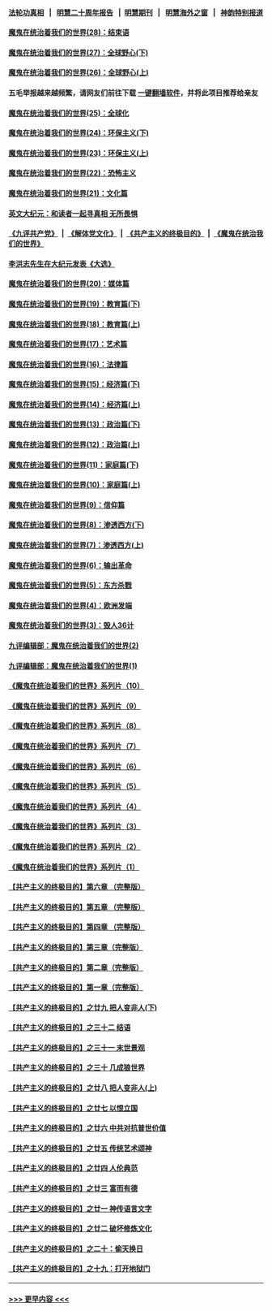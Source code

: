 #### [法轮功真相](https://github.com/gfw-breaker/truth/blob/master/README.md?t=0) &nbsp;&nbsp;|&nbsp;&nbsp; [明慧二十周年报告](https://github.com/gfw-breaker/mh-reports/blob/master/README.md?t=0) &nbsp;&nbsp;|&nbsp;&nbsp;[明慧期刊](https://github.com/gfw-breaker/mh-qikan) &nbsp;&nbsp;|&nbsp;&nbsp; [明慧海外之窗](https://github.com/gfw-breaker/mh-news/blob/master/README.md?t=0) &nbsp;&nbsp;|&nbsp;&nbsp; [神韵特别报道](https://github.com/gfw-breaker/mh-news/blob/master/shenyun.md?t=0)
#### [魔鬼在统治着我们的世界(28)：结束语](../pages/nsc422/n10936246.md?t=06211552) 
#### [魔鬼在统治着我们的世界(27)：全球野心(下)](../pages/nsc422/n10928319.md?t=06211552) 
#### [魔鬼在统治着我们的世界(26)：全球野心(上)](../pages/nsc422/n10900318.md?t=06211552) 
#### 五毛举报越来越频繁，请网友们前往下载 [一键翻墙软件](https://github.com/gfw-breaker/ssr-accounts)，并将此项目推荐给亲友
#### [魔鬼在统治着我们的世界(25)：全球化](../pages/nsc422/n10788205.md?t=06211552) 
#### [魔鬼在统治着我们的世界(24)：环保主义(下)](../pages/nsc422/n10695307.md?t=06211552) 
#### [魔鬼在统治着我们的世界(23)：环保主义(上)](../pages/nsc422/n10688613.md?t=06211552) 
#### [魔鬼在统治着我们的世界(22)：恐怖主义](../pages/nsc422/n10614727.md?t=06211552) 
#### [魔鬼在统治着我们的世界(21)：文化篇](../pages/nsc422/n10597706.md?t=06211552) 
#### [英文大纪元：和读者一起寻真相 无所畏惧](../pages/nsc422/n12542027.md?t=06211552) 
#### [《九评共产党》](https://github.com/begood0513/9ping.md/blob/master/README.md) &nbsp;|&nbsp; [《解体党文化》](../../../../jtdwh.md/blob/master/README.md)  &nbsp;|&nbsp; [《共产主义的终极目的》](../../../../gczydzjmd.md/blob/master/README.md) &nbsp;|&nbsp; [《魔鬼在统治我们的世界》](../../../../mgztzwmdsj.md/blob/master/README.md) 
#### [李洪志先生在大纪元发表《大选》](../pages/nsc422/n12534746.md?t=06211552) 
#### [魔鬼在统治着我们的世界(20)：媒体篇](../pages/nsc422/n10586579.md?t=06211552) 
#### [魔鬼在统治着我们的世界(19)：教育篇(下)](../pages/nsc422/n10564808.md?t=06211552) 
#### [魔鬼在统治着我们的世界(18)：教育篇(上)](../pages/nsc422/n10526970.md?t=06211552) 
#### [魔鬼在统治着我们的世界(17)：艺术篇](../pages/nsc422/n10499093.md?t=06211552) 
#### [魔鬼在统治着我们的世界(16)：法律篇](../pages/nsc422/n10485969.md?t=06211552) 
#### [魔鬼在统治着我们的世界(15)：经济篇(下)](../pages/nsc422/n10469975.md?t=06211552) 
#### [魔鬼在统治着我们的世界(14)：经济篇(上)](../pages/nsc422/n10457370.md?t=06211552) 
#### [魔鬼在统治着我们的世界(13)：政治篇(下)](../pages/nsc422/n10448270.md?t=06211552) 
#### [魔鬼在统治着我们的世界(12)：政治篇(上)](../pages/nsc422/n10444576.md?t=06211552) 
#### [魔鬼在统治着我们的世界(11)：家庭篇(下)](../pages/nsc422/n10440961.md?t=06211552) 
#### [魔鬼在统治着我们的世界(10)：家庭篇(上)](../pages/nsc422/n10435448.md?t=06211552) 
#### [魔鬼在统治着我们的世界(9)：信仰篇](../pages/nsc422/n10432159.md?t=06211552) 
#### [魔鬼在统治着我们的世界(8)：渗透西方(下)](../pages/nsc422/n10429603.md?t=06211552) 
#### [魔鬼在统治着我们的世界(7)：渗透西方(上)](../pages/nsc422/n10426013.md?t=06211552) 
#### [魔鬼在统治着我们的世界(6)：输出革命](../pages/nsc422/n10421536.md?t=06211552) 
#### [魔鬼在统治着我们的世界(5)：东方杀戮](../pages/nsc422/n10417707.md?t=06211552) 
#### [魔鬼在统治着我们的世界(4)：欧洲发端](../pages/nsc422/n10414890.md?t=06211552) 
#### [魔鬼在统治着我们的世界(3)：毁人36计](../pages/nsc422/n10411583.md?t=06211552) 
#### [九评编辑部：魔鬼在统治着我们的世界(2)](../pages/nsc422/n10410036.md?t=06211552) 
#### [九评编辑部：魔鬼在统治着我们的世界(1)](../pages/nsc422/n10406825.md?t=06211552) 
#### [《魔鬼在统治着我们的世界》系列片（10）](../pages/nsc422/n12292670.md?t=06211552) 
#### [《魔鬼在统治着我们的世界》系列片（9）](../pages/nsc422/n12290859.md?t=06211552) 
#### [《魔鬼在统治着我们的世界》系列片（8）](../pages/nsc422/n12287445.md?t=06211552) 
#### [《魔鬼在统治着我们的世界》系列片（7）](../pages/nsc422/n12283425.md?t=06211552) 
#### [《魔鬼在统治着我们的世界》系列片（6）](../pages/nsc422/n12282314.md?t=06211552) 
#### [《魔鬼在统治着我们的世界》系列片（5）](../pages/nsc422/n12281419.md?t=06211552) 
#### [《魔鬼在统治着我们的世界》系列片（4）](../pages/nsc422/n12274024.md?t=06211552) 
#### [《魔鬼在统治着我们的世界》系列片（3）](../pages/nsc422/n12271322.md?t=06211552) 
#### [《魔鬼在统治着我们的世界》系列片（2）](../pages/nsc422/n12269049.md?t=06211552) 
#### [《魔鬼在统治着我们的世界》系列片（1）](../pages/nsc422/n12267575.md?t=06211552) 
#### [【共产主义的终极目的】第六章 （完整版）](../pages/nsc422/n11428913.md?t=06211552) 
#### [【共产主义的终极目的】第五章 （完整版）](../pages/nsc422/n11428912.md?t=06211552) 
#### [【共产主义的终极目的】第四章 （完整版）](../pages/nsc422/n11428907.md?t=06211552) 
#### [【共产主义的终极目的】第三章（完整版）](../pages/nsc422/n11428848.md?t=06211552) 
#### [【共产主义的终极目的】第二章（完整版）](../pages/nsc422/n11428831.md?t=06211552) 
#### [【共产主义的终极目的】第一章（完整版）](../pages/nsc422/n11417651.md?t=06211552) 
#### [【共产主义的终极目的】之廿九 把人变非人(下)](../pages/nsc422/n11344140.md?t=06211552) 
#### [【共产主义的终极目的】之三十二 结语](../pages/nsc422/n11360535.md?t=06211552) 
#### [【共产主义的终极目的】之三十一 末世景观](../pages/nsc422/n11351129.md?t=06211552) 
#### [【共产主义的终极目的】之三十 几成狼世界](../pages/nsc422/n11348280.md?t=06211552) 
#### [【共产主义的终极目的】之廿八 把人变非人(上)](../pages/nsc422/n11340492.md?t=06211552) 
#### [【共产主义的终极目的】之廿七 以恨立国](../pages/nsc422/n11336944.md?t=06211552) 
#### [【共产主义的终极目的】之廿六 中共对抗普世价值](../pages/nsc422/n11324785.md?t=06211552) 
#### [【共产主义的终极目的】之廿五 传统艺术颂神](../pages/nsc422/n11296396.md?t=06211552) 
#### [【共产主义的终极目的】之廿四 人伦典范](../pages/nsc422/n11296397.md?t=06211552) 
#### [【共产主义的终极目的】之廿三 富而有德](../pages/nsc422/n11283598.md?t=06211552) 
#### [【共产主义的终极目的】之廿一 神传语言文字](../pages/nsc422/n11263265.md?t=06211552) 
#### [【共产主义的终极目的】之廿二 破坏修炼文化](../pages/nsc422/n11245728.md?t=06211552) 
#### [【共产主义的终极目的】之二十：偷天换日](../pages/nsc422/n11238846.md?t=06211552) 
#### [【共产主义的终极目的】之十九：打开地狱门](../pages/nsc422/n11206376.md?t=06211552) 

----
#### [ >>> 更早内容 <<< ](../indexes/nsc422-earlier.md)
